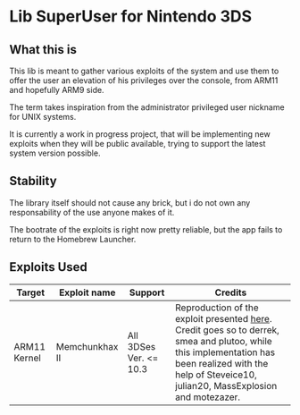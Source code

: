 # Lib SuperUser for Nintendo 3DS

## What this is

This lib is meant to gather various exploits of the system and use them to offer the user an elevation of his privileges over the console, from ARM11 and hopefully ARM9 side.

The term takes inspiration from the administrator privileged user nickname for UNIX systems.

It is currently a work in progress project, that will be implementing new exploits when they will be public available, trying to support
the latest system version possible.

## Stability

The library itself should not cause any brick, but i do not own any responsability of the use anyone makes of it.

The bootrate of the exploits is right now pretty reliable, but the app fails to return to the Homebrew Launcher.

## Exploits Used

Target | Exploit name | Support | Credits
------------ | ------------- | ------------- | -------------
ARM11 Kernel | Memchunkhax II | All 3DSes Ver. <= 10.3 | Reproduction of the exploit presented [here](https://media.ccc.de/v/32c3-7240-console_hacking). Credit goes so to derrek, smea and plutoo, while this implementation has been realized with the help of Steveice10, julian20, MassExplosion and motezazer.




